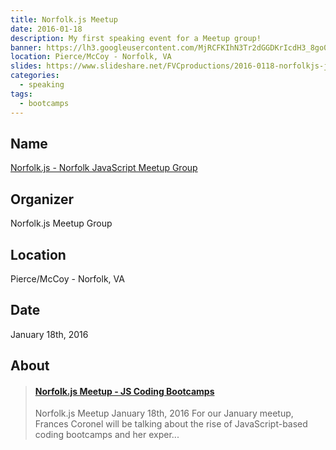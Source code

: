 ```yaml
---
title: Norfolk.js Meetup
date: 2016-01-18
description: My first speaking event for a Meetup group!
banner: https://lh3.googleusercontent.com/MjRCFKIhN3Tr2dGGDKrIcdH3_8go0ravcikg0gISzM0psO7WukTEfhZBIPk1lM-wAYQx8jZLml_swwbE4SyA4DtKhdZ04nxbz_QVol0Ok2PhJQCFPQIq8WS76gFulRFV44kAxcscv6gfotLuTwf-XukUAtJV7ArJ9-kVSCy3EB5IgljbkC2f-PSg3YhD00oyJ1IB6iwaLC-XpOMTJAV7cX-8rGi0PfpGAaapoEmWmqe4SJnfOLRpT66o8NddjZ1qvdQsQHo4v3kcqH0Lu4PINARSUuiX0sDGF_sFScvbgcAXTkk63AVU4cUuiTuLjdcX9HiCgj111yWtJrBWXmsaPhIDXfj71-nhA9XbH602JfxrIm9eRoJjvz_IbfLHtSKvHg_8ZOSwoYGwpq-ULjI39BSaVV7PsRPWCg820M7YE3bIRgibjnUKUn4vY0isCVTpKrQQONpSY5d9LBjy3P--JaC7Kr4YD2oGJ4MIc2kQzUJ2cMOWkKzPXCQsA0IRjKrWH4DNNWz2LrXRFEPrkd-4WLlfj-8HvMjlVMjFv_NL7Dy2Yb9pOxkh7Mr96r-9B3vmUFIH_usIzzJseKD42ic3J2-vdXCfDT6Hh-8cG6Nvm9bEeUUq1CLQe7BKRsMs5r_j=w1459-h969-no
location: Pierce/McCoy - Norfolk, VA
slides: https://www.slideshare.net/FVCproductions/2016-0118-norfolkjs-js-coding-bootcamps
categories:
  - speaking
tags:
  - bootcamps
---
```


## Name

[Norfolk.js - Norfolk JavaScript Meetup Group](https://www.meetup.com/NorfolkJS/events/227490794/)

## Organizer

Norfolk.js Meetup Group

## Location

Pierce/McCoy - Norfolk, VA

## Date

January 18th, 2016

## About

<blockquote class="embedly-card"><h4><a href="https://www.slideshare.net/FVCproductions/2016-0118-norfolkjs-js-coding-bootcamps">Norfolk.js Meetup - JS Coding Bootcamps</a></h4><p>Norfolk.js Meetup January 18th, 2016 For our January meetup, Frances Coronel will be talking about the rise of JavaScript-based coding bootcamps and her exper...</p></blockquote>
<script async src="//cdn.embedly.com/widgets/platform.js" charset="UTF-8"></script>
